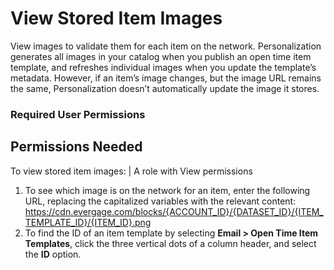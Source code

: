 

# View Stored Item Images

View images to validate them for each item on the network. Personalization
generates all images in your catalog when you publish an open time item
template, and refreshes individual images when you update the template’s
metadata. However, if an item’s image changes, but the image URL remains the
same, Personalization doesn’t automatically update the image it stores.

### Required User Permissions

Permissions Needed  
---  
To view stored item images: | A role with View permissions  
  
  1. To see which image is on the network for an item, enter the following URL, replacing the capitalized variables with the relevant content: https://cdn.evergage.com/blocks/{ACCOUNT_ID}/{DATASET_ID}/{ITEM_TEMPLATE_ID}/{ITEM_ID}.png
  2. To find the ID of an item template by selecting **Email > Open Time Item Templates**, click the three vertical dots of a column header, and select the **ID** option.

